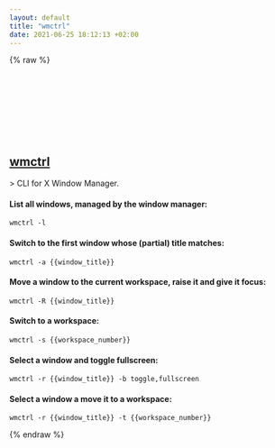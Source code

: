 ```yaml
---
layout: default
title: "wmctrl"
date: 2021-06-25 18:12:13 +02:00
---
```

{% raw %}
<h2 id="wmctrl">
  <a href="/en/linux/wmctrl.html">wmctrl</a> <a href="#wmctrl"><svg class="icon">
    <use href="/assets/images/unicode_sprite.svg#link" />
  </svg></a>
</h2>
> CLI for X Window Manager.

#### List all windows, managed by the window manager:
```shell
wmctrl -l
```
#### Switch to the first window whose (partial) title matches:
```shell
wmctrl -a {{window_title}}
```
#### Move a window to the current workspace, raise it and give it focus:
```shell
wmctrl -R {{window_title}}
```
#### Switch to a workspace:
```shell
wmctrl -s {{workspace_number}}
```
#### Select a window and toggle fullscreen:
```shell
wmctrl -r {{window_title}} -b toggle,fullscreen
```
#### Select a window a move it to a workspace:
```shell
wmctrl -r {{window_title}} -t {{workspace_number}}
```
{% endraw %}